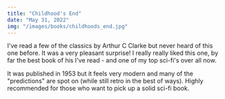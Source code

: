 ```yaml
---
title: "Childhood's End"
date: "May 31, 2022"
img: "/images/books/childhoods_end.jpg"
---
```


I've read a few of the classics by Arthur C Clarke but never heard of this one before. It was a very pleasant surprise! I really really liked this one, by far the best book of his I've read - and one of my top sci-fi's over all now.

It was published in 1953 but it feels very modern and many of the "predictions" are spot on (while still retro in the best of ways). Highly recommended for those who want to pick up a solid sci-fi book.